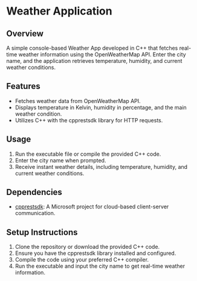 # Weather Application

## Overview
A simple console-based Weather App developed in C++ that fetches real-time weather information using the OpenWeatherMap API. Enter the city name, and the application retrieves temperature, humidity, and current weather conditions.

## Features
- Fetches weather data from OpenWeatherMap API.
- Displays temperature in Kelvin, humidity in percentage, and the main weather condition.
- Utilizes C++ with the cpprestsdk library for HTTP requests.

## Usage
1. Run the executable file or compile the provided C++ code.
2. Enter the city name when prompted.
3. Receive instant weather details, including temperature, humidity, and current weather conditions.

## Dependencies
- [cpprestsdk](https://github.com/microsoft/cpprestsdk): A Microsoft project for cloud-based client-server communication.

## Setup Instructions
1. Clone the repository or download the provided C++ code.
2. Ensure you have the cpprestsdk library installed and configured.
3. Compile the code using your preferred C++ compiler.
4. Run the executable and input the city name to get real-time weather information.
